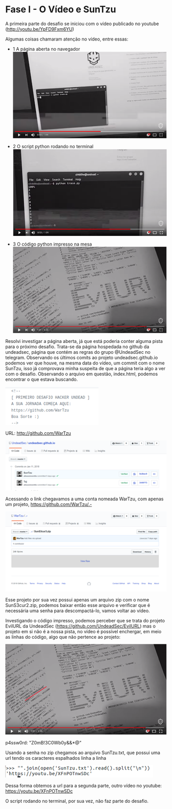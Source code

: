 # Fase I - O Vídeo e SunTzu

A primeira parte do desafio se iniciou com o vídeo publicado no youtube (http://youtu.be/YpFD9Fxm6YU)

Algumas coisas chamaram atenção no vídeo, entre essas:

* 1  A página aberta no navegador 
![](https://github.com/exofelipe/Primeiro-Desafio-Hacker-UndeadSec---Walkthrough/raw/master/Fase%201/video1.png) 

* 2  O script python rodando no terminal 
![](https://github.com/exofelipe/Primeiro-Desafio-Hacker-UndeadSec---Walkthrough/raw/master/Fase%201/video2.png)

* 3  O código python impresso na mesa
![](https://github.com/exofelipe/Primeiro-Desafio-Hacker-UndeadSec---Walkthrough/raw/master/Fase%201/video3.png)

Resolvi investigar a página aberta, já que está poderia conter alguma pista para o próximo desafio. 
Trata-se da página hospedada no github da undeadsec, página que contém as regras do grupo @UndeadSec no telegram.
Observando os últimos comits ao projeto undeadsec.github.io podemos ver que houve, na mesma data do vídeo, um commit com o nome SunTzu, isso já comprovava minha suspeita de que a página teria algo a ver com o desafio. Observando o arquivo em questão, index.html, podemos encontrar o que estava buscando.

![](https://github.com/exofelipe/Primeiro-Desafio-Hacker-UndeadSec---Walkthrough/raw/master/Fase%201/video5.png)

URL: http://github.com/WarTzu

![](https://github.com/exofelipe/Primeiro-Desafio-Hacker-UndeadSec---Walkthrough/raw/master/Fase%201/commit%20github.png)


Acessando o link chegavamos a uma conta nomeada WarTzu, com apenas um projeto, https://github.com/WarTzu/.-

![](https://github.com/exofelipe/Primeiro-Desafio-Hacker-UndeadSec---Walkthrough/raw/master/Fase%201/github2.png)

Esse projeto por sua vez possui apenas um arquivo zip com o nome SunS3cur2.zip, podemos baixar então esse arquivo e verificar que é necessária uma senha para descompactá-lo, vamos voltar ao vídeo.

Investigando o código impresso, podemos perceber que se trata do projeto EvilURL da UndeadSec (https://github.com/UndeadSec/EvilURL) mas o projeto em si não é a nossa pista, no vídeo é possível enchergar, em meio as linhas do código, algo que não pertence ao projeto:

![](https://github.com/exofelipe/Primeiro-Desafio-Hacker-UndeadSec---Walkthrough/raw/master/Fase%201/video4.png)


p4ssw0rd: "Z0mB!3C0Wb0y&&*@"

Usando a senha no zip chegamos ao arquivo SunTzu.txt, que possui uma url tendo os caracteres espalhados linha a linha

![](https://github.com/exofelipe/Primeiro-Desafio-Hacker-UndeadSec---Walkthrough/raw/master/Fase%201/link.png)

Dessa forma obtemos a url para a segunda parte, outro vídeo no youtube:
https://youtu.be/XFnPOTnwSDc

O script rodando no terminal, por sua vez, não faz parte do desafio.
